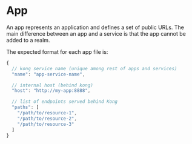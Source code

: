# App

An app represents an application and defines a set of public URLs.
The main difference between an app and a service is that the app cannot be added to a realm.


The expected format for each app file is:

```javascript
{
  // kong service name (unique among rest of apps and services)
  "name": "app-service-name",

  // internal host (behind kong)
  "host": "http://my-app:8888",

  // list of endpoints served behind Kong
  "paths": [
    "/path/to/resource-1",
    "/path/to/resource-2",
    "/path/to/resource-3"
  ]
}
```
